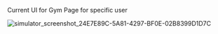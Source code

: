 Current UI for Gym Page for specific user



![simulator_screenshot_24E7E89C-5A81-4297-BF0E-02B8399D1D7C](https://github.com/user-attachments/assets/295c0cb0-744f-4865-a6dc-7063ac80c900)
